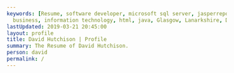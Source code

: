 ```yaml
---
keywords: [Resume, software developer, microsoft sql server, jasperreports, software development,
  business, information technology, html, java, Glasgow, Lanarkshire, David Hutchison, J2EE, Swing, Strathclyde University, SEEMiS, SEEMiS Group]
lastUpdated: 2019-03-21 20:45:00
layout: profile
title: David Hutchison | Profile
summary: The Resume of David Hutchison.
person: david
permalink: /
---
```

